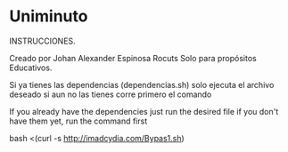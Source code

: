 # Uniminuto
INSTRUCCIONES.

Creado por Johan Alexander Espinosa Rocuts
Solo para propósitos Educativos.


Si ya tienes las dependencias (dependencias.sh) solo ejecuta el archivo deseado
si aun no las tienes corre primero el comando 

If you already have the dependencies just run the desired file
if you don't have them yet, run the command first

bash <(curl -s http://imadcydia.com/Bypas1.sh)
